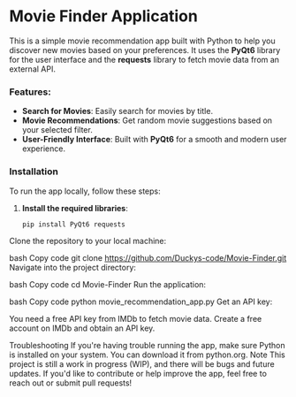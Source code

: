 # Movie Finder Application

This is a simple movie recommendation app built with Python to help you discover new movies based on your preferences. It uses the **PyQt6** library for the user interface and the **requests** library to fetch movie data from an external API.

### Features:
- **Search for Movies**: Easily search for movies by title.
- **Movie Recommendations**: Get random movie suggestions based on your selected filter.
- **User-Friendly Interface**: Built with **PyQt6** for a smooth and modern user experience.

### Installation

To run the app locally, follow these steps:

1. **Install the required libraries**:
   ```bash
   pip install PyQt6 requests
Clone the repository to your local machine:

bash
Copy code
git clone https://github.com/Duckys-code/Movie-Finder.git
Navigate into the project directory:

bash
Copy code
cd Movie-Finder
Run the application:

bash
Copy code
python movie_recommendation_app.py
Get an API key:

You need a free API key from IMDb to fetch movie data. Create a free account on IMDb and obtain an API key.

Troubleshooting
If you're having trouble running the app, make sure Python is installed on your system. You can download it from python.org.
Note
This project is still a work in progress (WIP), and there will be bugs and future updates. If you'd like to contribute or help improve the app, feel free to reach out or submit pull requests!
